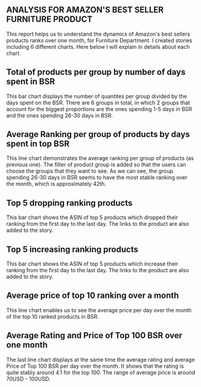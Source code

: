 
## ANALYSIS FOR AMAZON'S BEST SELLER FURNITURE PRODUCT
This report helps us to understand the dynamics of Amazon's best sellers products ranks over one month, for Furniture Department. 
I created stories including 6 different charts. Here below I will explain in details about each chart. 

## Total of products per group by number of days spent in BSR

This bar chart displays the number of quantites per group divided by the days spent on the BSR. There are 6 groups in total, in which 2 groups that account for the biggest proportions are the ones spending 1-5 days in BSR and the ones spending 26-30 days in BSR. 

## Average Ranking per group of products by days spent in top BSR

This line chart demonstrates the average ranking per group of products (as previous one). The filter of product group is added so that the users can choose the groups that they want to see. As we can see, the group spending 26-30 days in BSR seems to have the most stable ranking over the month, which is approximately 42th. 

## Top 5 dropping ranking products

This bar chart shows the ASIN of top 5 products which dropped their ranking from the first day to the last day. The links to the product are also added to the story. 


## Top 5 increasing ranking products

This bar chart shows the ASIN of top 5 products which increase their ranking from the first day to the last day. The links to the product are also added to the story.

## Average price of top 10 ranking over a month

This line chart enables us to see the average price per day over the month of the top 10 ranked products in BSR. 

## Average Rating and Price of Top 100 BSR over one month

The last line chart displays at the same time the average rating and average Price of Top 100 BSR per day over the month. It shows that the rating is quite stably around 4.1 for the top 100. The range of average price is around 70USD - 100USD.

